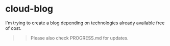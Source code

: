 # cloud-blog

I'm trying to create a blog depending on technologies already available free of cost. 

>> Please also check PROGRESS.md for updates. 